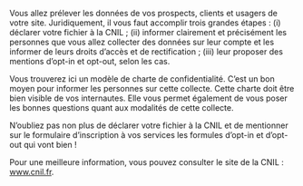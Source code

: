 Vous allez prélever les données de vos prospects, clients et usagers de votre site. Juridiquement, il vous faut accomplir trois grandes étapes : (i) déclarer votre fichier à la CNIL ; (ii) informer clairement et précisément les personnes que vous allez collecter des données sur leur compte et les informer de leurs droits d’accès et de rectification ; (iii) leur proposer des mentions d’opt-in et opt-out, selon les cas.

Vous trouverez ici un modèle de charte de confidentialité. C’est un bon moyen pour informer les personnes sur cette collecte. Cette charte doit être bien visible de vos internautes. Elle vous permet également de vous poser les bonnes questions quant aux modalités de cette collecte.

N’oubliez pas non plus de déclarer votre fichier à la CNIL et de mentionner sur le formulaire d’inscription à vos services les formules d’opt-in et d’opt-out qui vont bien !

Pour une meilleure information, vous pouvez consulter le site de la CNIL : www.cnil.fr. 